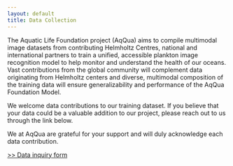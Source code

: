 ```yaml
---
layout: default
title: Data Collection
---
```



The Aquatic Life Foundation project (AqQua) aims to compile multimodal image datasets from contributing Helmholtz Centres, national and international partners to train a unified, accessible plankton image recognition model to help monitor and understand the health of our oceans. Vast contributions from the global community will complement data originating from Helmholtz centers and diverse, multimodal composition of the training data will ensure generalizability and performance of the AqQua Foundation Model.


<!-- Plot of how much data we collected so far and how much data we want to collect  -->

We welcome data contributions to our training dataset. If you believe that your data could be a valuable addition to our project, please reach out to us through the link below.

We at AqQua are grateful for your support and will duly acknowledge each data contribution.

<a class="data_collecting_btn" href="https://survey.hifis.dkfz.de/398984"> >> Data inquiry form </a>
